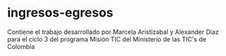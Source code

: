 # ingresos-egresos
Contiene el trabajo desarrollado por Marcela Aristizabal y Alexander Diaz para el ciclo 3 del programa Misión TIC del Ministerio de las TIC's de Colombia
